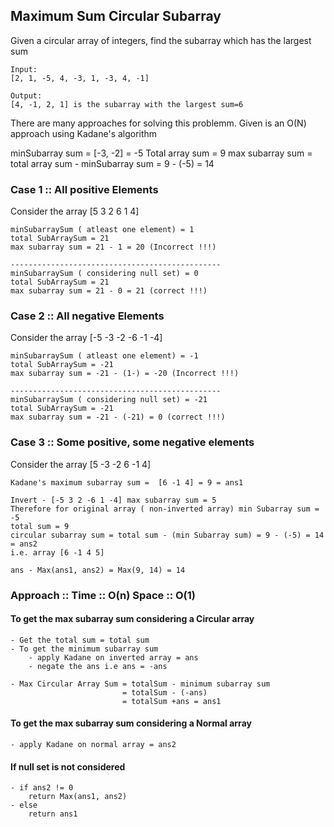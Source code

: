 ## Maximum Sum Circular Subarray

Given a circular array of integers, find the subarray which has the largest sum

```
Input:
[2, 1, -5, 4, -3, 1, -3, 4, -1]

Output:
[4, -1, 2, 1] is the subarray with the largest sum=6
```

There are many approaches for solving this problemm. Given is an O(N) approach using Kadane's algorithm

minSubarray sum = [-3, -2] = -5
Total array sum = 9
max subarray sum = total array sum - minSubarray sum = 9 - (-5) = 14


### Case 1 :: All positive Elements 
Consider the array [5 3 2 6 1 4]
```
minSubarraySum ( atleast one element) = 1
total SubArraySum = 21
max subarray sum = 21 - 1 = 20 (Incorrect !!!)

-----------------------------------------------
minSubarraySum ( considering null set) = 0
total SubArraySum = 21
max subarray sum = 21 - 0 = 21 (correct !!!)
```

### Case 2 :: All negative Elements 
Consider the array [-5 -3 -2 -6 -1 -4]
```
minSubarraySum ( atleast one element) = -1
total SubArraySum = -21
max subarray sum = -21 - (1-) = -20 (Incorrect !!!)

-----------------------------------------------
minSubarraySum ( considering null set) = -21
total SubArraySum = -21
max subarray sum = -21 - (-21) = 0 (correct !!!)
```

### Case 3 :: Some positive, some negative elements
Consider the array [5 -3 -2 6 -1 4]
```
Kadane's maximum subarray sum =  [6 -1 4] = 9 = ans1

Invert - [-5 3 2 -6 1 -4] max subarray sum = 5 
Therefore for original array ( non-inverted array) min Subarray sum = -5
total sum = 9
circular subarray sum = total sum - (min Subarray sum) = 9 - (-5) = 14 = ans2
i.e. array [6 -1 4 5]

ans - Max(ans1, ans2) = Max(9, 14) = 14
```
### Approach :: Time :: O(n) Space :: O(1)


#### To get the max subarray sum considering a Circular array
	- Get the total sum = total sum  
	- To get the minimum subarray sum   
		- apply Kadane on inverted array = ans  
		- negate the ans i.e ans = -ans  

	- Max Circular Array Sum = totalSum - minimum subarray sum   
							 = totalSum - (-ans)  
							 = totalSum +ans = ans1  

#### To get the max subarray sum considering a Normal array 
	- apply Kadane on normal array = ans2  

#### If null set is not considered   
	- if ans2 != 0
		return Max(ans1, ans2)
	- else
		return ans1





